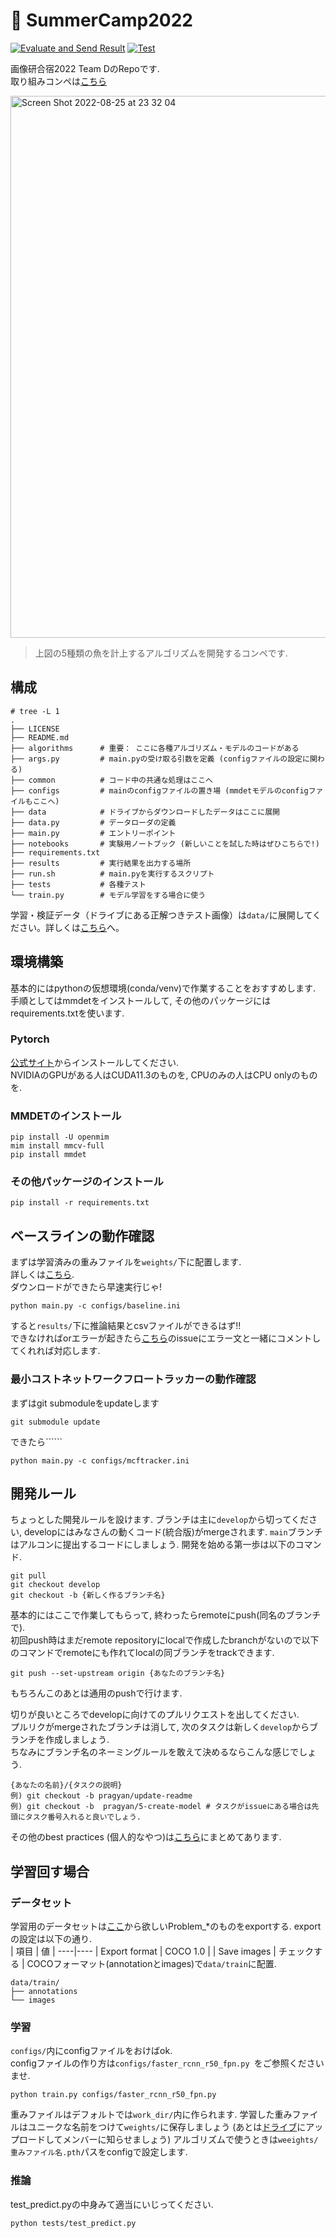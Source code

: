 # :tropical_fish: SummerCamp2022
[![Evaluate and Send Result](https://github.com/Pragyanstha/SummerCamp2022/actions/workflows/evaluate.yml/badge.svg?branch=develop)](https://github.com/Pragyanstha/SummerCamp2022/actions/workflows/evaluate.yml)
[![Test](https://github.com/Pragyanstha/SummerCamp2022/actions/workflows/tests.yml/badge.svg)](https://github.com/Pragyanstha/SummerCamp2022/actions/workflows/tests.yml)

画像研合宿2022 Team DのRepoです.   
取り組みコンペは[こちら](http://alcon.itlab.org/detail/) 

<img width="867" alt="Screen Shot 2022-08-25 at 23 32 04" src="https://user-images.githubusercontent.com/34847559/186693161-8a0d253a-1601-41df-929f-b092be9b7c5b.png">    

> 上図の5種類の魚を計上するアルゴリズムを開発するコンペです.  


## 構成
```
# tree -L 1
.
├── LICENSE
├── README.md
├── algorithms      # 重要： ここに各種アルゴリズム・モデルのコードがある
├── args.py         # main.pyの受け取る引数を定義 (configファイルの設定に関わる)
├── common          # コード中の共通な処理はここへ
├── configs         # mainのconfigファイルの置き場 (mmdetモデルのconfigファイルもここへ)
├── data            # ドライブからダウンロードしたデータはここに展開
├── data.py         # データローダの定義
├── main.py         # エントリーポイント
├── notebooks       # 実験用ノートブック (新しいことを試した時はぜひこちらで!)
├── requirements.txt
├── results         # 実行結果を出力する場所
├── run.sh          # main.pyを実行するスクリプト
├── tests           # 各種テスト
└── train.py        # モデル学習をする場合に使う
```
学習・検証データ（ドライブにある正解つきテスト画像）は```data/```に展開してください。詳しくは[こちら](data/README.md)へ。

## 環境構築
基本的にはpythonの仮想環境(conda/venv)で作業することをおすすめします.  
手順としてはmmdetをインストールして, その他のパッケージにはrequirements.txtを使います.
### Pytorch
[公式サイト](https://pytorch.org/)からインストールしてください.  
NVIDIAのGPUがある人はCUDA11.3のものを, CPUのみの人はCPU onlyのものを.  

### MMDETのインストール
```
pip install -U openmim
mim install mmcv-full
pip install mmdet
```
### その他パッケージのインストール
```
pip install -r requirements.txt
```
## ベースラインの動作確認
まずは学習済みの重みファイルを```weights/```下に配置します.  
詳しくは[こちら](weights/README.md).  
ダウンロードができたら早速実行じゃ!  
```
python main.py -c configs/baseline.ini
```
すると```results/```下に推論結果とcsvファイルができるはず!!  
できなければorエラーが起きたら[こちら](https://github.com/Pragyanstha/SummerCamp2022/issues/5)のissueにエラー文と一緒にコメントしてくれれば対応します.  

### 最小コストネットワークフロートラッカーの動作確認
まずはgit submoduleをupdateします
```
git submodule update
```
できたら``````
```
python main.py -c configs/mcftracker.ini
```

## 開発ルール
ちょっとした開発ルールを設けます. ブランチは主に```develop```から切ってください, developにはみなさんの動くコード(統合版)がmergeされます. ```main```ブランチはアルコンに提出するコードにしましょう.  開発を始める第一歩は以下のコマンド.  
```
git pull
git checkout develop
git checkout -b {新しく作るブランチ名}
```
基本的にはここで作業してもらって, 終わったらremoteにpush(同名のブランチで).  
初回push時はまだremote repositoryにlocalで作成したbranchがないので以下のコマンドでremoteにも作れてlocalの同ブランチをtrackできます.  
```
git push --set-upstream origin {あなたのブランチ名}
```
もちろんこのあとは通用のpushで行けます.  

切りが良いところでdevelopに向けてのプルリクエストを出してください.  
プルリクがmergeされたブランチは消して, 次のタスクは新しく```develop```からブランチを作成しましょう.  
ちなみにブランチ名のネーミングルールを敢えて決めるならこんな感じでしょう.  
```
{あなたの名前}/{タスクの説明}
例) git checkout -b pragyan/update-readme
例) git checkout -b  pragyan/5-create-model # タスクがissueにある場合は先頭にタスク番号入れると良いでしょう.
```
その他のbest practices (個人的なやつ)は[こちら](GUIDELINES.md)にまとめてあります.  

## 学習回す場合
### データセット
学習用のデータセットは[ここ](http://tk2-109-55729.vs.sakura.ne.jp/)から欲しいProblem_*のものをexportする. exportの設定は以下の通り.  
| 項目 | 値 |
----|---- 
| Export format | COCO 1.0 |
| Save images | チェックする |
COCOフォーマット(annotationとimages)で```data/train```に配置.  
```
data/train/
├── annotations
└── images
```

### 学習
```configs/```内にconfigファイルをおけばok.  
configファイルの作り方は```configs/faster_rcnn_r50_fpn.py ```をご参照くださいませ.
```
python train.py configs/faster_rcnn_r50_fpn.py 
```
重みファイルはデフォルトでは```work_dir/```内に作られます. 学習した重みファイルはユニークな名前をつけて```weights/```に保存しましょう (あとは[ドライブ](https://drive.google.com/drive/u/4/folders/1QzUicKbJgSQp-K5CSPSX4jgIue9fppzI)にアップロードしてメンバーに知らせましょう)
アルゴリズムで使うときは```weeights/重みファイル名.pth```パスをconfigで設定します.

### 推論
test_predict.pyの中身みて適当にいじってください.

```bash
python tests/test_predict.py
```
